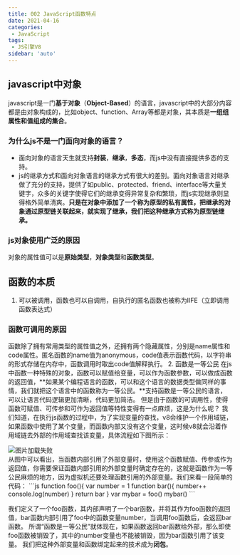 ```yaml
---
title: 002 JavaScript函数特点
date: 2021-04-16
categories: 
 - JavaScript
tags:
 - JS引擎V8
sidebar: 'auto'
---
```


## javascript中对象
javascript是一门**基于对象**（**Object-Based**）的语言，javascript中的大部分内容都是由对象构成的，比如object、function、Array等都是对象，其本质是**一组组属性和值组成的集合**。
### 为什么js不是一门面向对象的语言？
- 面向对象的语言天生就支持**封装**，**继承**，**多态**，而js中没有直接提供多态的支持。
- js的继承方式和面向对象语言的继承方式有很大的差别。面向对象语言对继承做了充分的支持，提供了如public、protected、friend、interface等大量关键字，众多的关键字使得它们的继承变得异常复杂和繁琐，而js实现继承则显得格外简单清爽。**只是在对象中添加了一个称为原型的私有属性，把继承的对象通过原型链关联起来，就实现了继承，我们把这种继承方式称为原型链继承。**
### js对象使用广泛的原因
对象的属性值可以是**原始类型**，**对象类型**和**函数类型**。
## 函数的本质
1. 可以被调用，函数也可以自调用，自执行的匿名函数也被称为IIFE（立即调用函数表达式）
### 函数可调用的原因
函数除了拥有常用类型的属性值之外，还拥有两个隐藏属性，分别是name属性和code属性。匿名函数的name值为anonymous，code值表示函数代码，以字符串的形式存储在内存中，函数调用时取出code值解释执行。
2. 函数是一等公民
在js中函数一种特殊的对象，函数可以赋值给变量，可以作为函数参数，可以做成函数的返回值，**如果某个编程语言的函数，可以和这个语言的数据类型做同样的事情，我们就把这个语言中的函数称为一等公民。**支持函数是一等公民的语言，可以让语言代码逻辑更加清晰，代码更加简洁。
但是由于函数的可调用性，使得函数可赋值、可传参和可作为返回值等特性变得有一点麻烦，这是为什么呢？
我们知道，在执行js函数的过程中，为了实现变量的查找，v8会维护一个作用域链，如果函数中使用了某个变量，而函数内部又没有这个变量，这时候v8就会沿着作用域链去外部的作用域查找该变量，具体流程如下图所示：
<div class="img-box"><img :src="$withBase('/V8/4.jpg')" alt="图片加载失败"></div>
从图中可以看出，当函数内部引用了外部变量时，使用这个函数赋值、传参或作为返回值，你需要保证函数内部引用的外部变量时确定存在的，这就是函数作为一等公民麻烦的地方，因为虚拟机还要处理函数引用的外部变量。我们来看一段简单的代码：
```js
  function foo(){
      var number = 1
      function bar(){
          number++
          console.log(number)
      }
      return bar
  }
  var mybar = foo()
  mybar()
```

我们定义了一个foo函数，其内部声明了一个bar函数，并将其作为foo函数的返回值，bar函数内部引用了foo中的函数变量number，当调用foo函数后，会返回bar函数。
所谓“函数是一等公民”就体现在，如果函数返回bar函数给外部，那么即使foo函数被销毁了，其中的number变量也不能被销毁，因为bar函数引用了该变量。
我们把这种外部变量和函数绑定起来的技术成为**闭包**。